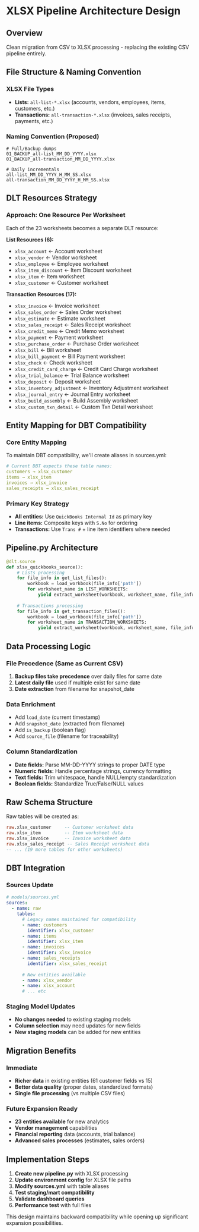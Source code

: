 # XLSX Pipeline Architecture Design

## Overview
Clean migration from CSV to XLSX processing - replacing the existing CSV pipeline entirely.

## File Structure & Naming Convention

### XLSX File Types
- **Lists:** `all-list-*.xlsx` (accounts, vendors, employees, items, customers, etc.)
- **Transactions:** `all-transaction-*.xlsx` (invoices, sales receipts, payments, etc.)

### Naming Convention (Proposed)
```
# Full/Backup dumps
01_BACKUP_all-list_MM_DD_YYYY.xlsx
01_BACKUP_all-transaction_MM_DD_YYYY.xlsx

# Daily incrementals  
all-list_MM_DD_YYYY_H_MM_SS.xlsx
all-transaction_MM_DD_YYYY_H_MM_SS.xlsx
```

## DLT Resources Strategy

### Approach: One Resource Per Worksheet
Each of the 23 worksheets becomes a separate DLT resource:

**List Resources (6):**
- `xlsx_account` ← Account worksheet
- `xlsx_vendor` ← Vendor worksheet  
- `xlsx_employee` ← Employee worksheet
- `xlsx_item_discount` ← Item Discount worksheet
- `xlsx_item` ← Item worksheet
- `xlsx_customer` ← Customer worksheet

**Transaction Resources (17):**
- `xlsx_invoice` ← Invoice worksheet
- `xlsx_sales_order` ← Sales Order worksheet
- `xlsx_estimate` ← Estimate worksheet
- `xlsx_sales_receipt` ← Sales Receipt worksheet
- `xlsx_credit_memo` ← Credit Memo worksheet
- `xlsx_payment` ← Payment worksheet
- `xlsx_purchase_order` ← Purchase Order worksheet
- `xlsx_bill` ← Bill worksheet
- `xlsx_bill_payment` ← Bill Payment worksheet
- `xlsx_check` ← Check worksheet
- `xlsx_credit_card_charge` ← Credit Card Charge worksheet
- `xlsx_trial_balance` ← Trial Balance worksheet
- `xlsx_deposit` ← Deposit worksheet
- `xlsx_inventory_adjustment` ← Inventory Adjustment worksheet
- `xlsx_journal_entry` ← Journal Entry worksheet
- `xlsx_build_assembly` ← Build Assembly worksheet
- `xlsx_custom_txn_detail` ← Custom Txn Detail worksheet

## Entity Mapping for DBT Compatibility

### Core Entity Mapping
To maintain DBT compatibility, we'll create aliases in sources.yml:

```yaml
# Current DBT expects these table names:
customers → xlsx_customer
items → xlsx_item  
invoices → xlsx_invoice
sales_receipts → xlsx_sales_receipt
```

### Primary Key Strategy
- **All entities:** Use `QuickBooks Internal Id` as primary key
- **Line items:** Composite keys with `S.No` for ordering
- **Transactions:** Use `Trans #` + line item identifiers where needed

## Pipeline.py Architecture

```python
@dlt.source
def xlsx_quickbooks_source():
    # Lists processing
    for file_info in get_list_files():
        workbook = load_workbook(file_info['path'])
        for worksheet_name in LIST_WORKSHEETS:
            yield extract_worksheet(workbook, worksheet_name, file_info)
    
    # Transactions processing  
    for file_info in get_transaction_files():
        workbook = load_workbook(file_info['path'])
        for worksheet_name in TRANSACTION_WORKSHEETS:
            yield extract_worksheet(workbook, worksheet_name, file_info)
```

## Data Processing Logic

### File Precedence (Same as Current CSV)
1. **Backup files take precedence** over daily files for same date
2. **Latest daily file** used if multiple exist for same date
3. **Date extraction** from filename for snapshot_date

### Data Enrichment
- Add `load_date` (current timestamp)
- Add `snapshot_date` (extracted from filename)  
- Add `is_backup` (boolean flag)
- Add `source_file` (filename for traceability)

### Column Standardization
- **Date fields:** Parse MM-DD-YYYY strings to proper DATE type
- **Numeric fields:** Handle percentage strings, currency formatting
- **Text fields:** Trim whitespace, handle NULL/empty standardization
- **Boolean fields:** Standardize True/False/NULL values

## Raw Schema Structure

Raw tables will be created as:
```sql
raw.xlsx_customer     -- Customer worksheet data
raw.xlsx_item         -- Item worksheet data  
raw.xlsx_invoice      -- Invoice worksheet data
raw.xlsx_sales_receipt -- Sales Receipt worksheet data
-- ... (19 more tables for other worksheets)
```

## DBT Integration

### Sources Update
```yaml
# models/sources.yml
sources:
  - name: raw
    tables:
      # Legacy names maintained for compatibility
      - name: customers
        identifier: xlsx_customer
      - name: items  
        identifier: xlsx_item
      - name: invoices
        identifier: xlsx_invoice
      - name: sales_receipts
        identifier: xlsx_sales_receipt
      
      # New entities available
      - name: xlsx_vendor
      - name: xlsx_account
      # ... etc
```

### Staging Model Updates
- **No changes needed** to existing staging models
- **Column selection** may need updates for new fields
- **New staging models** can be added for new entities

## Migration Benefits

### Immediate
- **Richer data** in existing entities (61 customer fields vs 15)
- **Better data quality** (proper dates, standardized formats)
- **Single file processing** (vs multiple CSV files)

### Future Expansion Ready
- **23 entities available** for new analytics
- **Vendor management** capabilities
- **Financial reporting** data (accounts, trial balance)
- **Advanced sales processes** (estimates, sales orders)

## Implementation Steps

1. **Create new pipeline.py** with XLSX processing
2. **Update environment config** for XLSX file paths
3. **Modify sources.yml** with table aliases
4. **Test staging/mart compatibility** 
5. **Validate dashboard queries**
6. **Performance test** with full files

This design maintains backward compatibility while opening up significant expansion possibilities.